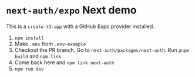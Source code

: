 # `next-auth/expo` Next demo

This is a `create-t3-app` with a GitHub Expo provider installed.

1. `npm install`
2. Make `.env` from `.env-example`
3. Checkout the PR branch. Go to `next-auth/packages/next-auth`. Run `pnpm build` and `npm link`
4. Come back here and `npm link next-auth`
5. `npm run dev`